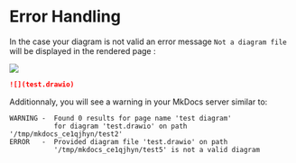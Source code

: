 # Error Handling

In the case your diagram is not valid an error message `Not a diagram file` will be displayed in the rendered page :

![](test.drawio)

```md
![](test.drawio)
```

Additionnaly, you will see a warning in your MkDocs server similar to:

```text
WARNING -  Found 0 results for page name 'test diagram'
           for diagram 'test.drawio' on path '/tmp/mkdocs_ce1qjhyn/test2'
ERROR   -  Provided diagram file 'test.drawio' on path
           '/tmp/mkdocs_ce1qjhyn/test5' is not a valid diagram
```

